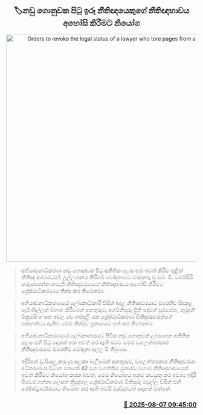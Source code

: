 <p align='center'><b><h2 align='center' title='Orders to revoke the legal status of a lawyer who tore pages from a case file'>🏷නඩු ගොනුවක පිටු ඉරූ නීතිඥයෙකු​ගේ නීතිඥභාවය අහෝසි කිරීමට නියෝග</h2></b></p>
<p align='center'><img src='https://helakuru.sgp1.cdn.digitaloceanspaces.com/esana/images/lib/court-2.jpg' width='600' alt='Orders to revoke the legal status of a lawyer who tore pages from a case file'></p>

> අභියාචනාධිකරණ නඩු ගොනුවක පිටු අනීතික ලෙස ඉරා ඉවත් කිරීම තුළින් නීතිඥ ආචාරධර්ම උල්ලංඝනය කිරීමේ චෝදනාවට වරදකරු වූ ඩබ්. ඩී. ධර්මසිරි කරුණාරත්න නමැති නීතිඥවරයාගේ නීතිඥභාවය අහෝසි කිරීමට ශ්‍රේෂ්ඨාධිකරණය තීන්දු කර තිබෙනවා.

> අභියාචනාධිකරණයේ ලේඛකාධිකාරී විසින් අදාළ නීතිඥවරයාට එරෙහිව සිදුකළ පැමිණිල්ලක් විභාග කිරීමෙන් අනතුරුව, අගවිනිසුරු ප්‍රීති පද්මන් සූරසේන, කුමුදුනී වික්‍රමසිංහ සහ අචල වෙංගප්පුලි යන ශ්‍රේෂ්ඨාධිකරණ විනිසුරුවරුන්ගේ එකඟත්වය ඇතිව මෙම තීන්දුව ප්‍රකාශයට පත් කර තිබෙනවා.

> අභියාචනාධිකරණයේ ලේඛනාගාරයට පිවිස නඩු ගොනුවක් ලබාගෙන අනීතික ලෙස එහි පිටු දෙකක් ඉරා ඉවත් කර ඇති බවට මෙම වගඋත්තරකාර නීතිඥවරයාට එරෙහිව චෝදනා එල්ල වී තිබුණා.

> ඉදිරිපත් වූ සියලු කරුණු සලකා බැලීමෙන් අනතුරුව, වගඋත්තරකාර නීතිඥවරයා අධිකරණ සංවිධාන පනතේ 42 වන වගන්තිය ප්‍රකාරව වහාම නීතිඥභාවයෙන් ඉවත් කිරීමට නියෝග කරන බවත්, මෙම නියෝගය අනුව කටයුතු කර අවශ්‍ය ඉදිරි පියවර ගන්නා ලෙසත් ත්‍රිපුද්ගල ශ්‍රේෂ්ඨාධිකරණ විනිසුරු මඩුල්ල විසින් එහි රෙජිස්ට්‍රාර්වරයාට නියෝග කර ඇති බවයි වැඩිදුරටත් සඳහන් වන්නේ.



<h3 align='right'><a href='https://www.helakuru.lk/esana/p/112526/'>📅 2025-08-07 09:45:00</a></h3>
